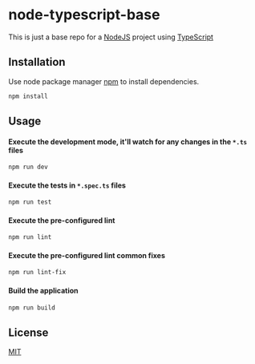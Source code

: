 # node-typescript-base

This is just a base repo for a [NodeJS](https://nodejs.org/en/) project using [TypeScript](https://www.typescriptlang.org/)

## Installation

Use node package manager [npm](https://www.npmjs.com/) to install dependencies.

```bash
npm install
```

## Usage

#### Execute the development mode, it'll watch for any changes in the `*.ts` files
```bash
npm run dev
```

#### Execute the tests in `*.spec.ts` files
```bash
npm run test
```

#### Execute the pre-configured lint
```bash
npm run lint
```

#### Execute the pre-configured lint common fixes
```bash
npm run lint-fix
```

#### Build the application
```bash
npm run build
```

## License
[MIT](https://choosealicense.com/licenses/mit/)
